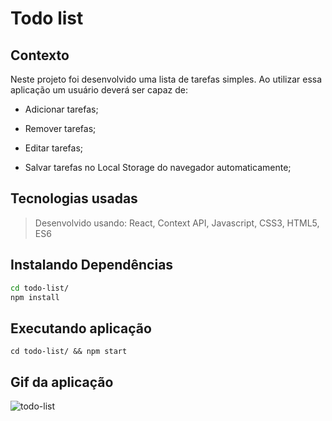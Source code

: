 # Todo list

## Contexto

Neste projeto foi desenvolvido uma lista de tarefas simples. Ao utilizar essa aplicação um usuário deverá ser capaz de:

* Adicionar tarefas;

* Remover tarefas;

* Editar tarefas;

* Salvar tarefas no Local Storage do navegador automaticamente;

## Tecnologias usadas

> Desenvolvido usando: React, Context API, Javascript, CSS3, HTML5, ES6


## Instalando Dependências

```bash
cd todo-list/
npm install
```

## Executando aplicação

```
cd todo-list/ && npm start
```

## Gif da aplicação

![todo-list](https://user-images.githubusercontent.com/79478208/145869110-479fae6f-4703-42dd-b209-816c6ba71c85.gif)
